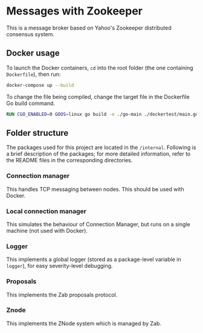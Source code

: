 # Messages with Zookeeper
This is a message broker based on Yahoo's Zookeeper distributed consensus system.

## Docker usage
To launch the Docker containers, `cd` into the root folder (the one containing `Dockerfile`), then run:
```sh
docker-compose up --build
```
To change the file being compiled, change the target file in the Dockerfile Go build command.
```dockerfile
RUN CGO_ENABLED=0 GOOS=linux go build -o ./go-main ./dockertest/main.go
```

## Folder structure
The packages used for this project are located in the `/internal`. Following is a brief description of the packages; for more detailed information, refer to the README files in the corresponding directories.

### Connection manager
This handles TCP messaging between nodes. This should be used with Docker.

### Local connection manager
This simulates the behaviour of Connection Manager, but runs on a single machine (not used with Docker).

### Logger
This implements a global logger (stored as a package-level variable in `logger`), for easy severity-level debugging.

### Proposals
This implements the Zab proposals protocol.

### Znode
This implements the ZNode system which is managed by Zab.
